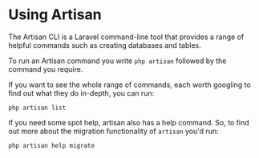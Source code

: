 # Using Artisan

The Artisan CLI is a Laravel command-line tool that provides a range of helpful commands such as creating databases and tables.

To run an Artisan command you write ```php artisan``` followed by the command you require.

If you want to see the whole range of commands, each worth googling to find out what they do in-depth, you can run:

```
php artisan list
```

If you need some spot help, artisan also has a help command. So, to find out more about the migration functionality of ```artisan``` you'd run:

```
php artisan help migrate
```


